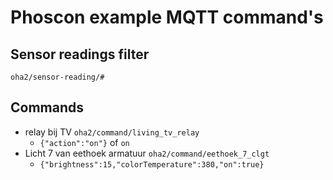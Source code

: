 # Phoscon example MQTT command's
## Sensor readings filter
`oha2/sensor-reading/#`
## Commands
- relay bij TV `oha2/command/living_tv_relay`
  - `{"action":"on"}` of `on`
- Licht 7 van eethoek armatuur `oha2/command/eethoek_7_clgt`
  - `{"brightness":15,"colorTemperature":380,"on":true}`